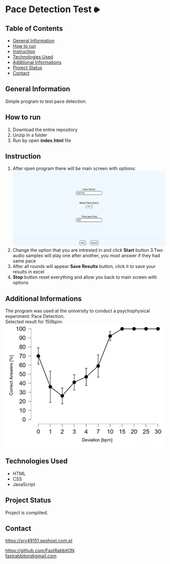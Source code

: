 # Pace Detection Test 🕪


## Table of Contents
* [General Information](#general-information)
* [How to run](#how-to-run)
* [Instruction](#instruction)
* [Technologies Used](#technologies-used)
* [Additional Informations](#additional-informations)
* [Project Status](#project-status)
* [Contact](#contact)

## General Information
Simple program to test pace detection.

## How to run
1. Download the entire repository
2. Unzip in a folder
3. Run by open **index.html** file

## Instruction
 1. After open program there will be main screen with options:
  ![Alt text](https://github.com/FastRabbitON/FastRabbitON/blob/main/MainScreenPac.png "MainScreen")
 2. Change the option that you are intrested in and click **Start** button
 3.Two audio samples will play one after another, you must answer if they had same pace
 4. After all rounds will appear **Save Results** button, click it to save your results in excel
 5. **Stop** button reset everything and allow you back to main screen with options

## Additional Informations
The program was used at the university to conduct a psychophysical experiment: Pace Detection. \
Selected result for 150bpm:
![Alt text](https://github.com/FastRabbitON/FastRabbitON/blob/main/GraphResultPac.png "GraphResultPac")

## Technologies Used
- HTML
- CSS
- JavaScript

## Project Status
Project is complited.

## Contact
https://srv49151.seohost.com.pl

https://github.com/FastRabbitON \
fastrabbiton@gmail.com
